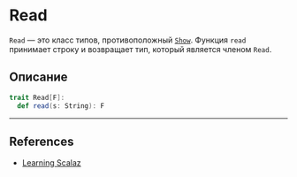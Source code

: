 # Read

`Read` — это класс типов, противоположный [`Show`](show). 
Функция `read` принимает строку и возвращает тип, который является членом `Read`.

## Описание

```scala
trait Read[F]:
  def read(s: String): F
```


---

## References

- [Learning Scalaz](http://eed3si9n.com/learning-scalaz/Read.html)
